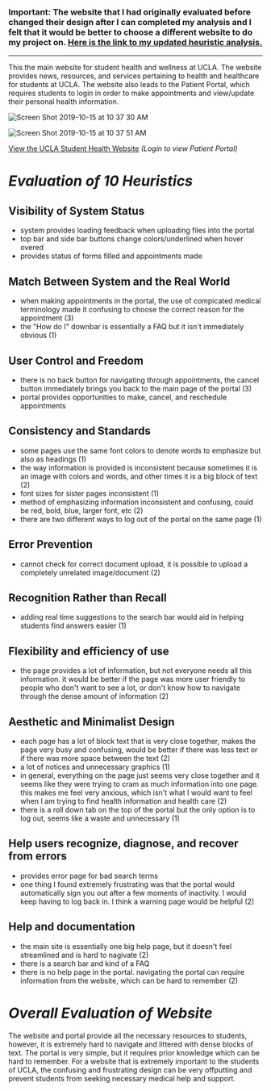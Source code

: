 ### Important: The website that I had originally evaluated before changed their design after I can completed my analysis and I felt that it would be better to choose a different website to do my project on. [Here is the link to my updated heuristic analysis.](https://elisagzhang.github.io/Assignment1-UPDATED/)

---

This the main website for student health and wellness at UCLA. The website provides news, resources, and services pertaining to health and healthcare for students at UCLA. The website also leads to the Patient Portal, which requires students to login in order to make appointments and view/update their personal health information.

![Screen Shot 2019-10-15 at 10 37 30 AM](https://user-images.githubusercontent.com/56327279/66856613-76b18d80-ef3a-11e9-9d3a-8dac400a6212.png)

![Screen Shot 2019-10-15 at 10 37 51 AM](https://user-images.githubusercontent.com/56327279/66856743-b8423880-ef3a-11e9-878d-5fa2ff23898a.png)

[View the UCLA Student Health Website](http://www.studenthealth.ucla.edu/default.aspx) *(Login to view Patient Portal)*
# *Evaluation of 10 Heuristics*
## Visibility of System Status
- system provides loading feedback when uploading files into the portal
- top bar and side bar buttons change colors/underlined when hover overed
- provides status of forms filled and appointments made

## Match Between System and the Real World
- when making appointments in the portal, the use of compicated medical terminology made it confusing to choose the correct reason for the appointment (3)
- the "How do I" downbar is essentially a FAQ but it isn't immediately obvious (1)

## User Control and Freedom
- there is no back button for navigating through appointments, the cancel button immediately brings you back to the main page of the portal (3)
- portal provides opportunities to make, cancel, and reschedule appointments

## Consistency and Standards
- some pages use the same font colors to denote words to emphasize but also as headings (1)
- the way information is provided is inconsistent because sometimes it is an image with colors and words, and other times it is a big block of text (2)
- font sizes for sister pages inconsistent (1)
- method of emphasizing information inconsistent and confusing, could be red, bold, blue, larger font, etc (2)
- there are two different ways to log out of the portal on the same page (1)

## Error Prevention
- cannot check for correct document upload, it is possible to upload a completely unrelated image/document (2)

## Recognition Rather than Recall
- adding real time suggestions to the search bar would aid in helping students find answers easier (1)

## Flexibility and efficiency of use
- the page provides a lot of information, but not everyone needs all this information. it would be better if the page was more user friendly to people who don't want to see a lot, or don't know how to navigate through the dense amount of information (2)
  
## Aesthetic and Minimalist Design
- each page has a lot of block text that is very close together, makes the page very busy and confusing, would be better if there was less text or if there was more space between the text (2)
- a lot of notices and unnecessary graphics (1)
- in general, everything on the page just seems very close together and it seems like they were trying to cram as much information into one page. this makes me feel very anxious, which isn't what I would want to feel when I am trying to find health information and health care (2)
- there is a roll down tab on the top of the portal but the only option is to log out, seems like a waste and unnecessary (1)

## Help users recognize, diagnose, and recover from errors
- provides error page for bad search terms
- one thing I found extremely frustrating was that the portal would automatically sign you out after a few moments of inactivity. I would keep having to log back in. I think a warning page would be helpful (2)

## Help and documentation
- the main site is essentially one big help page, but it doesn't feel streamlined and is hard to nagivate (2)
- there is a search bar and kind of a FAQ 
- there is no help page in the portal. navigating the portal can require information from the website, which can be hard to remember (2)

# *Overall Evaluation of Website*
The website and portal provide all the necessary resources to students, however, it is extremely hard to navigate and littered with dense blocks of text. The portal is very simple, but it requires prior knowledge which can be hard to remember. For a website that is extremely important to the students of UCLA, the confusing and frustrating design can be very offputting and prevent students from seeking necessary medical help and support.
